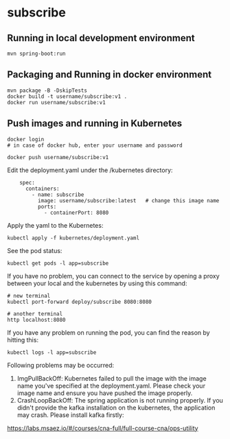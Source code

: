 # subscribe

## Running in local development environment

```
mvn spring-boot:run
```

## Packaging and Running in docker environment

```
mvn package -B -DskipTests
docker build -t username/subscribe:v1 .
docker run username/subscribe:v1
```

## Push images and running in Kubernetes

```
docker login 
# in case of docker hub, enter your username and password

docker push username/subscribe:v1
```

Edit the deployment.yaml under the /kubernetes directory:
```
    spec:
      containers:
        - name: subscribe
          image: username/subscribe:latest   # change this image name
          ports:
            - containerPort: 8080

```

Apply the yaml to the Kubernetes:
```
kubectl apply -f kubernetes/deployment.yaml
```

See the pod status:
```
kubectl get pods -l app=subscribe
```

If you have no problem, you can connect to the service by opening a proxy between your local and the kubernetes by using this command:
```
# new terminal
kubectl port-forward deploy/subscribe 8080:8080

# another terminal
http localhost:8080
```

If you have any problem on running the pod, you can find the reason by hitting this:
```
kubectl logs -l app=subscribe
```

Following problems may be occurred:

1. ImgPullBackOff:  Kubernetes failed to pull the image with the image name you've specified at the deployment.yaml. Please check your image name and ensure you have pushed the image properly.
1. CrashLoopBackOff: The spring application is not running properly. If you didn't provide the kafka installation on the kubernetes, the application may crash. Please install kafka firstly:

https://labs.msaez.io/#/courses/cna-full/full-course-cna/ops-utility

